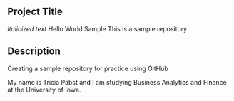 ## Project Title
*italicized text* Hello World Sample
This is a sample repository 

## Description
Creating a sample repository for practice using GitHub

My name is Tricia Pabst and I am studying Business Analytics and Finance at the University of Iowa.
